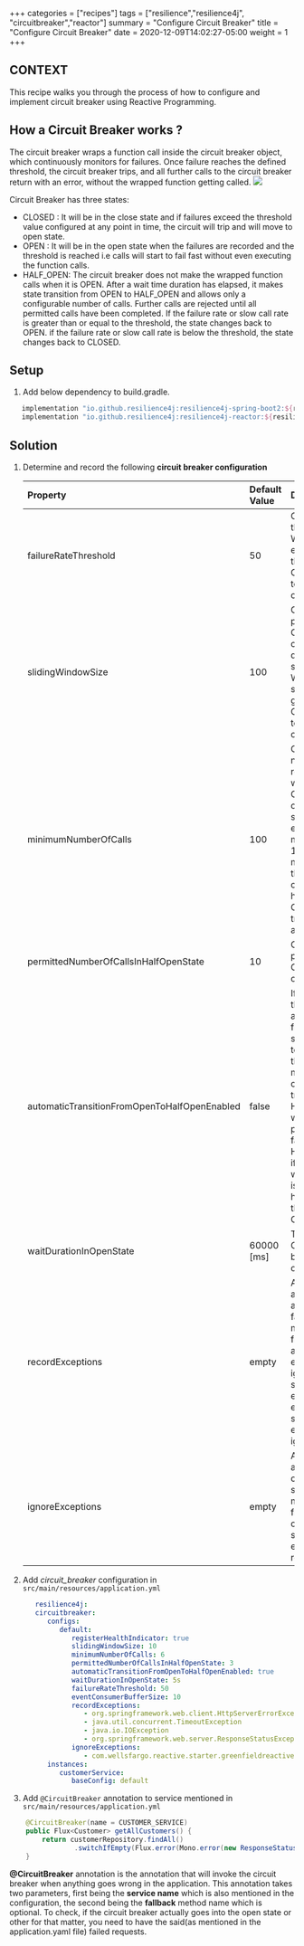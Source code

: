 +++
categories = ["recipes"]
tags = ["resilience","resilience4j", "circuitbreaker","reactor"]
summary = "Configure Circuit Breaker"
title = "Configure Circuit Breaker"
date = 2020-12-09T14:02:27-05:00
weight = 1
+++

## CONTEXT
This recipe walks you through the process of how to configure and implement
circuit breaker using Reactive Programming.

## How a Circuit Breaker works ?
The circuit breaker wraps a function call inside the circuit breaker object, which continuously monitors for failures. Once failure reaches the defined threshold, the circuit breaker trips,
and all further calls to the circuit breaker return with an error, without the wrapped function getting called.
![](/images/circuit-breaker-states.png)

Circuit Breaker has three states:

* CLOSED : It will be in the close state and if failures exceed the threshold value configured at any point in time, the circuit will trip
  and will move to open state.
* OPEN : It will be in the open state when the failures are recorded and the threshold is reached i.e calls will start to fail fast without even executing the function calls.
* HALF_OPEN: The circuit breaker does not make the wrapped function calls when it is OPEN. After a wait time duration has elapsed, it makes state transition from OPEN to HALF_OPEN and allows only a configurable number of calls.
  Further calls are rejected until all permitted calls have been completed. If the failure rate or slow call rate is greater than or equal
  to the threshold, the state changes back to OPEN. if the failure rate or slow call rate is below the threshold, the state changes
  back to CLOSED.
  
## Setup

1. Add below dependency to build.gradle.
   
```groovy
   implementation "io.github.resilience4j:resilience4j-spring-boot2:${resilience4jVersion}"
   implementation "io.github.resilience4j:resilience4j-reactor:${resilience4jVersion}"
```

## Solution

1. Determine and record the following **circuit breaker configuration**

   | Property        | Default Value  | Details
      | :---            |    :----   |  :---
   | failureRateThreshold | 50 | Configures the failure rate threshold in percentage. When the failure rate is equal or greater than the threshold the CircuitBreaker transitions to open and starts short-circuiting calls.
   | slidingWindowSize | 100 | Configures a threshold in percentage. The CircuitBreaker considers a call as slow when the call duration is greater than slowCallDurationThreshold When the percentage of slow calls is equal or greater the threshold, the CircuitBreaker transitions to open and starts short-circuiting calls.
   | minimumNumberOfCalls  | 100 | Configures the minimum number of calls which are required (per sliding window period) before the CircuitBreaker can calculate the error rate or slow call rate. For example, if minimumNumberOfCalls is 10, then at least 10 calls must be recorded, before the failure rate can be calculated. If only 9 calls have been recorded the CircuitBreaker will not transition to open even if all 9 calls have failed.
   | permittedNumberOfCallsInHalfOpenState | 10 | Configures the number of permitted calls when the CircuitBreaker is half open.
   | automaticTransitionFromOpenToHalfOpenEnabled | false | 	If set to true it means that the CircuitBreaker will automatically transition from open to half-open state and no call is needed to trigger the transition. A thread is created to monitor all the instances of CircuitBreakers to transition them to HALF_OPEN once waitDurationInOpenState passes. Whereas, if set to false the transition to HALF_OPEN only happens if a call is made, even after waitDurationInOpenState is passed. The advantage here is no thread monitors the state of all CircuitBreakers.
   | waitDurationInOpenState | 60000 [ms] | The time that the CircuitBreaker should wait before transitioning from open to half-open.
   | recordExceptions | empty | A list of exceptions that are recorded as a failure and thus increase the failure rate. Any exception matching or inheriting from one of the list counts as a failure, unless explicitly ignored via ignoreExceptions. If you specify a list of exceptions, all other exceptions count as a success, unless they are explicitly ignored by ignoreExceptions.
   | ignoreExceptions | empty | A list of exceptions that are ignored and neither count as a failure nor success. Any exception matching or inheriting from one of the list will not count as a failure nor success, even if the exceptions is part of recordExceptions.

2. Add _circuit_breaker_ configuration in `src/main/resources/application.yml`
   ```yaml
      resilience4j:
      circuitbreaker:
         configs:
            default:
               registerHealthIndicator: true
               slidingWindowSize: 10
               minimumNumberOfCalls: 6
               permittedNumberOfCallsInHalfOpenState: 3
               automaticTransitionFromOpenToHalfOpenEnabled: true
               waitDurationInOpenState: 5s
               failureRateThreshold: 50
               eventConsumerBufferSize: 10
               recordExceptions:
                  - org.springframework.web.client.HttpServerErrorException
                  - java.util.concurrent.TimeoutException
                  - java.io.IOException
                  - org.springframework.web.server.ResponseStatusException
               ignoreExceptions:
                  - com.wellsfargo.reactive.starter.greenfieldreactiveapplicationstarter.error.BusinessException
         instances:
            customerService:
               baseConfig: default
   ```
3. Add `@CircuitBreaker` annotation to service mentioned in `src/main/resources/application.yml`

```java
    @CircuitBreaker(name = CUSTOMER_SERVICE)
    public Flux<Customer> getAllCustomers() {
        return customerRepository.findAll()
                .switchIfEmpty(Flux.error(Mono.error(new ResponseStatusException(HttpStatus.NO_CONTENT, "Customer Not Found"))));
    }
```

**@CircuitBreaker** annotation is the annotation that will invoke the circuit breaker when anything goes wrong in the application. 
This annotation takes two parameters, first being the **service name** which is also mentioned in the configuration, the second being the **fallback** method name which is optional.
To check, if the circuit breaker actually goes into the open state or other for that matter, you need to have the said(as mentioned in the application.yaml file) failed requests.
